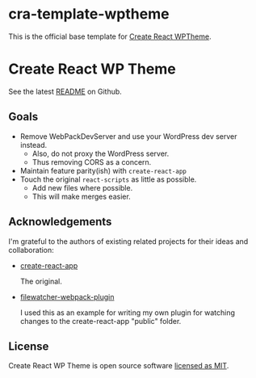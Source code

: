 # cra-template-wptheme

This is the official base template for [Create React WPTheme](https://github.com/jordan-trahanov/create-react-wptheme).

# Create React WP Theme

See the latest [README](https://github.com/jordan-trahanov/create-react-wptheme) on Github.

## Goals

- Remove WebPackDevServer and use your WordPress dev server instead.
  - Also, do not proxy the WordPress server.
  - Thus removing CORS as a concern.
- Maintain feature parity(ish) with `create-react-app`
- Touch the original `react-scripts` as little as possible.
  - Add new files where possible.
  - This will make merges easier.

## Acknowledgements

I'm grateful to the authors of existing related projects for their ideas and collaboration:

- [create-react-app](https://github.com/facebook/create-react-app)

  The original.

- [filewatcher-webpack-plugin](https://www.npmjs.com/package/filewatcher-webpack-plugin)

  I used this as an example for writing my own plugin for watching changes to the create-react-app "public" folder.

## License

Create React WP Theme is open source software [licensed as MIT](https://github.com/jordan-trahanov/create-react-wptheme/blob/master/LICENSE).

